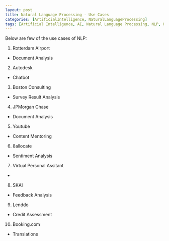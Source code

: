 ```yaml
---
layout: post
title: Natural Language Processing - Use Cases
categories: [ArtificialIntelligence, NaturalLanguageProcessing]
tags: [Artificial Intelligence, AI, Natural Language Processing, NLP, Use Cases ]
---
```


Below are few of the use cases of NLP:

1. Rotterdam Airport
- Document Analysis

2. Autodesk
- Chatbot

3. Boston Consulting 
- Survey Result Analysis

4. JPMorgan Chase
- Document Analysis

5. Youtube
- Content Mentoring

6. 8allocate
- Sentiment Analysis

7. Virtual Personal Assitant
-  

8. SKAI
- Feedback Analysis

9. Lenddo
- Credit Assessment

10. Booking.com
- Translations
